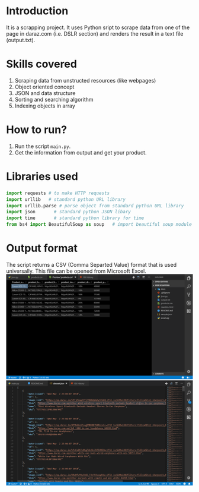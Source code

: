# Introduction
It is a scrapping project. It uses Python sript to scrape data from one of the page in daraz.com (i.e. DSLR section) and renders the result in a text file (output.txt).

# Skills covered
1. Scraping data from unstructed resources (like webpages)
2. Object oriented concept
3. JSON and data structure
4. Sorting and searching algorithm
5. Indexing objects in array

# How to run?
1. Run the script `main.py`.
2. Get the information from output and get your product.

# Libraries used
```python
import requests # to make HTTP requests
import urllib   # standard python URL library
import urllib.parse # parse object from standard python URL library
import json       # standard python JSON libary
import time       # standard python library for time
from bs4 import BeautifulSoup as soup   # import beautiful soup module to scrap data
```

# Output format
The script returns a CSV (Comma Separted Value) format that is used universally. This file can be opened from Microsoft Excel.
![Output Screenshot](docs/scr1.png)
![Output Screenshot](docs/scr2.png)
